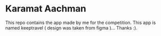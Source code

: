 # Karamat Aachman 
This repo contains the app made by me for the competition.
This app is named keeptravel ( design was taken from figma )...
Thanks :).
